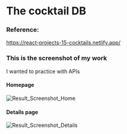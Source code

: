 # The cocktail DB
### Reference:
https://react-projects-15-cocktails.netlify.app/

### This is the screenshot of my work
I wanted to practice with APIs

#### Homepage

![Result_Screenshot_Home](https://user-images.githubusercontent.com/21283020/213938273-65b0a630-b302-4974-97c3-4296f712fe14.jpg)

#### Details page

![Result_Screenshot_Details](https://user-images.githubusercontent.com/21283020/213938319-ad4fb10b-e93f-40da-9dd9-aacc13a83b85.jpg)
